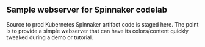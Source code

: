 ## Sample webserver for Spinnaker codelab #

Source to prod Kubernetes Spinnaker artifact code is staged here. The point is to provide a simple webserver that can have its colors/content quickly tweaked during a demo or tutorial.
